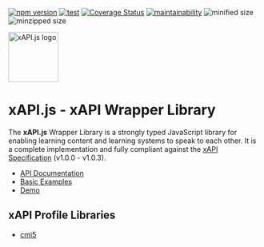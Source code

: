 <!-- prettier-ignore -->
[![npm version](https://img.shields.io/npm/v/@xapi/xapi.svg)](https://www.npmjs.com/package/@xapi/xapi)
[![test](https://github.com/xapijs/xapi/actions/workflows/test.yml/badge.svg?branch=develop)](https://github.com/xapijs/xapi/actions/workflows/test.yml)
[![Coverage Status](https://coveralls.io/repos/github/xapijs/xapi/badge.svg?branch=develop)](https://coveralls.io/github/xapijs/xapi?branch=develop)
[![maintainability](https://api.codeclimate.com/v1/badges/93dd4331b1fe39ab73d7/maintainability)](https://codeclimate.com/github/xapijs/xapi/maintainability)
![minified size](https://img.shields.io/bundlephobia/min/@xapi/xapi)
![minzipped size](https://img.shields.io/bundlephobia/minzip/@xapi/xapi)

[<img width="100" src="https://avatars3.githubusercontent.com/u/65084607?s=200&v=4" alt="xAPI.js logo">](https://www.xapijs.dev)

# xAPI.js - xAPI Wrapper Library

The **xAPI.js** Wrapper Library is a strongly typed JavaScript library for enabling learning content and learning systems to speak to each other. It is a complete implementation and fully compliant against the [xAPI Specification](https://github.com/adlnet/xAPI-Spec) (v1.0.0 - v1.0.3).

- [API Documentation](https://www.xapijs.dev/xapi-wrapper-library)
- [Basic Examples](https://github.com/xapijs/xapi/tree/master/example)
- [Demo](https://github.com/xapijs/xapi-demo)

## xAPI Profile Libraries

- [cmi5](https://github.com/xapijs/cmi5)
